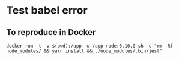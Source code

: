 # Test babel error

## To reproduce in Docker

```
docker run -t -v $(pwd):/app -w /app node:6.10.0 sh -c "rm -Rf node_modules/ && yarn install && ./node_modules/.bin/jest"
```
